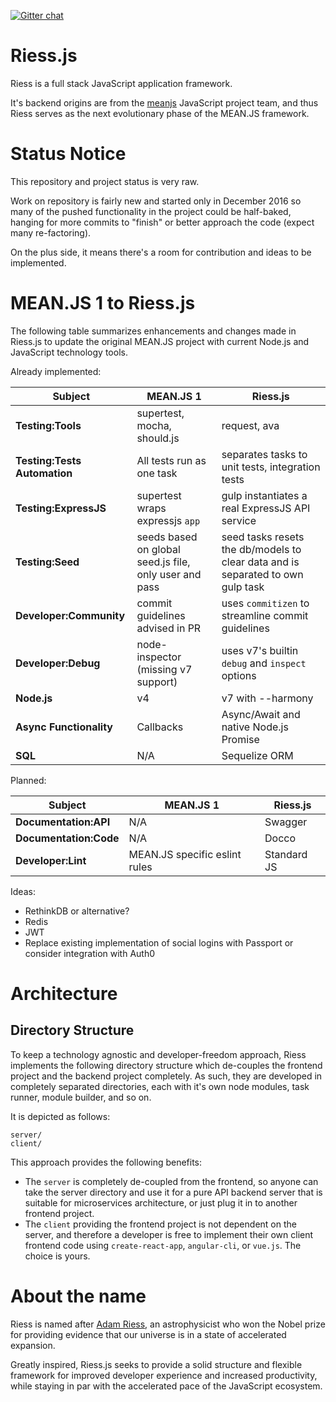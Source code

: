 [![Gitter chat](https://badges.gitter.im/gitterHQ/gitter.png)](https://gitter.im/weareopensource?utm_source=share-link&utm_medium=link&utm_campaign=share-link)

# Riess.js

Riess is a full stack JavaScript application framework.

It's backend origins are from the [meanjs](https://github.com/meanjs/mean) JavaScript project team, and thus Riess serves as the next evolutionary phase of the MEAN.JS framework.

# Status Notice

This repository and project status is very raw.

Work on repository is fairly new and started only in December 2016 so many of the pushed functionality in the project could be half-baked, hanging for more commits to "finish" or better approach the code (expect many re-factoring).

On the plus side, it means there's a room for contribution and ideas to be implemented.

# MEAN.JS 1 to Riess.js

The following table summarizes enhancements and changes made in Riess.js to update the original MEAN.JS project with current Node.js and JavaScript technology tools.

Already implemented:

| Subject | MEAN.JS 1 | Riess.js
| ------- | --------- | --------
| **Testing:Tools** | supertest, mocha, should.js | request, ava 
| **Testing:Tests Automation** | All tests run as one task | separates tasks to unit tests, integration tests
| **Testing:ExpressJS** | supertest wraps expressjs `app` | gulp instantiates a real ExpressJS API service
| **Testing:Seed** | seeds based on global seed.js file, only user and pass | seed tasks resets the db/models to clear data and is separated to own gulp task
| **Developer:Community** | commit guidelines advised in PR | uses `commitizen` to streamline commit guidelines
| **Developer:Debug** | node-inspector (missing v7 support) | uses v7's builtin `debug` and `inspect` options
| **Node.js** | v4 | v7 with --harmony
| **Async Functionality** | Callbacks | Async/Await and native Node.js Promise
| **SQL** | N/A | Sequelize ORM

Planned:

| Subject | MEAN.JS 1 | Riess.js
| ------- | --------- | --------
| **Documentation:API** | N/A | Swagger
| **Documentation:Code** | N/A | Docco
| **Developer:Lint** | MEAN.JS specific eslint rules | Standard JS

Ideas:

* RethinkDB or alternative?
* Redis
* JWT 
* Replace existing implementation of social logins with Passport or consider integration with Auth0


# Architecture

## Directory Structure

To keep a technology agnostic and developer-freedom approach, Riess implements the following directory structure which de-couples the frontend project and the backend project completely. As such, they are developed in completely separated directories, each with it's own node modules, task runner, module builder, and so on.

It is depicted as follows:

```
server/
client/
```

This approach provides the following benefits:
* The `server` is completely de-coupled from the frontend, so anyone can take the server directory and use it for a pure API backend server that is suitable for microservices architecture, or just plug it in to another frontend project.
* The `client` providing the frontend project is not dependent on the server, and therefore a developer is free to implement their own client frontend code using `create-react-app`, `angular-cli`, or `vue.js`. The choice is yours.


# About the name

Riess is named after [Adam Riess](https://en.wikipedia.org/wiki/Adam_Riess), an astrophysicist who won the Nobel prize for providing evidence that our universe is in a state of accelerated expansion.

Greatly inspired, Riess.js seeks to provide a solid structure and flexible framework for improved developer experience and increased productivity, while staying in par with the accelerated pace of the JavaScript ecosystem.
